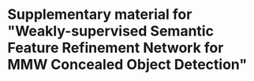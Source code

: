 # Supplementary material for "Weakly-supervised Semantic Feature Refinement Network for MMW Concealed Object Detection"
